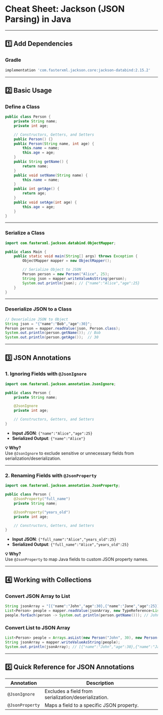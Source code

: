 # Cheat Sheet: Jackson (JSON Parsing) in Java

---

## **1️⃣ Add Dependencies**

### Gradle
```gradle
implementation 'com.fasterxml.jackson.core:jackson-databind:2.15.2'
```

---

## **2️⃣ Basic Usage**

### Define a Class
```java
public class Person {
    private String name;
    private int age;

    // Constructors, Getters, and Setters
    public Person() {}
    public Person(String name, int age) {
        this.name = name;
        this.age = age;
    }
    public String getName() {
        return name;
    }
    public void setName(String name) {
        this.name = name;
    }
    public int getAge() {
        return age;
    }
    public void setAge(int age) {
        this.age = age;
    }
}
```

---

### Serialize a Class
```java
import com.fasterxml.jackson.databind.ObjectMapper;

public class Main {
    public static void main(String[] args) throws Exception {
        ObjectMapper mapper = new ObjectMapper();

        // Serialize Object to JSON
        Person person = new Person("Alice", 25);
        String json = mapper.writeValueAsString(person);
        System.out.println(json); // {"name":"Alice","age":25}
    }
}
```

---

### Deserialize JSON to a Class
```java
// Deserialize JSON to Object
String json = "{"name":"Bob","age":30}";
Person person = mapper.readValue(json, Person.class);
System.out.println(person.getName()); // Bob
System.out.println(person.getAge());  // 30
```

---

## **3️⃣ JSON Annotations**

### **1. Ignoring Fields with `@JsonIgnore`**
```java
import com.fasterxml.jackson.annotation.JsonIgnore;

public class Person {
    private String name;

    @JsonIgnore
    private int age;

    // Constructors, Getters, and Setters
}
```

- **Input JSON**: `{"name":"Alice","age":25}`
- **Serialized Output**: `{"name":"Alice"}`

**💡 Why?**  
Use `@JsonIgnore` to exclude sensitive or unnecessary fields from serialization/deserialization.

---

### **2. Renaming Fields with `@JsonProperty`**
```java
import com.fasterxml.jackson.annotation.JsonProperty;

public class Person {
    @JsonProperty("full_name")
    private String name;

    @JsonProperty("years_old")
    private int age;

    // Constructors, Getters, and Setters
}
```

- **Input JSON**: `{"full_name":"Alice","years_old":25}`
- **Serialized Output**: `{"full_name":"Alice","years_old":25}`

**💡 Why?**  
Use `@JsonProperty` to map Java fields to custom JSON property names.

---

## **4️⃣ Working with Collections**

### Convert JSON Array to List
```java
String jsonArray = "[{"name":"John","age":30},{"name":"Jane","age":25}]";
List<Person> people = mapper.readValue(jsonArray, new TypeReference<List<Person>>() {});
people.forEach(person -> System.out.println(person.getName())); // John, Jane
```

### Convert List to JSON Array
```java
List<Person> people = Arrays.asList(new Person("John", 30), new Person("Jane", 25));
String jsonArray = mapper.writeValueAsString(people);
System.out.println(jsonArray); // [{"name":"John","age":30},{"name":"Jane","age":25}]
```

---

## **5️⃣ Quick Reference for JSON Annotations**

| **Annotation**       | **Description**                                          |
|-----------------------|----------------------------------------------------------|
| `@JsonIgnore`        | Excludes a field from serialization/deserialization.     |
| `@JsonProperty`      | Maps a field to a specific JSON property.                |
